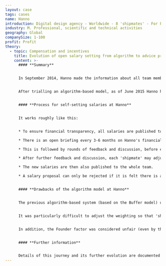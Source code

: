 ```yaml
---
layout: case
tags: cases
name: Hanno
introduction: Digital design agency - Worldwide - 8 'shipmates' - For Profit.
industry: M. Professional, scientific and technical activities
geography: Global
companySize: 1-100
profit: Profit
theory:
  - topic: Compensation and incentives
    title: Evolution of open salary setting from algorithm to advice process.
    content: >-
      #### **Summary**


      In September 2014, Hanno made the information about all team members' salaries openly available to the rest of the team.


      After trialling an algorithm-based model, as of June 2015 Hanno has implemented a self-set salary model, with an advice process. In the words of founder Jon Lay: "As long as we have total financial transparency, respect for the individual, peer review and self-discipline in our process of setting salaries, employees can be trusted to set a salary which works for them and also their team." ^[[https://logbook.hanno.co/choose-your-own-salary/](https://hanno.co/blog/choose-your-own-salary/)]


      #### **Process for self-setting salaries at Hanno**


      It works roughly like this:


      * To ensure financial transparency, all salaries are published to the team (aka 'shipmates').

      * There is an open briefing every 3-6 months on Hanno's financial status, which advises 'shipmates' on salary direction for the coming period - advice they are at liberty to challenge or ignore.

      * This is followed by rounds of feedback and discussion, before each 'shipmate' submits their proposed salary for the next 3-6 months to an Advisory Process.

      * After further feedback and discussion, each 'shipmate' may adjust (or not) their original proposal.

      * The new salaries are then also published to the whole team.

      * A salary proposal can only be rejected if it is felt there is a genuine risk that it will harm the interests of the company.


      #### **Drawbacks of the algorithm model at Hanno**


      The previous algorithm-based system (based on the Buffer model) used addition/multiplication factors based on Role, Expertise, and Location, as well as a Founder component. Hanno soon found that this model was often either tricky to apply, or produced results that seemed to work against their goals.


      It was particularly difficult to adjust the weighting so that 'shipmates' were appropriately rewarded for both investing in personal growth (new skills/expertise) and delivering strategic business value (e.g. networking, business development). In addition, it proved difficult - in such a rigid model - to account for factors such as differing elements of Location, and to ensure that the company remained sufficiently attractive to 'shipmates' with dependents.


      In addition, the Founder factor was considered unfair (even by the founder himself), especially as this role had power over the salary formula itself and was therefore somewhat immune from checks and balances.


      #### **Further information**


      Details of this journey and its further evolution are documented in Hanno's online logbook.^[Source: https://logbook.hanno.co/choose-your-own-salary/]
---
```

